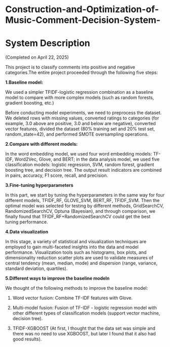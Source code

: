 # Construction-and-Optimization-of-Music-Comment-Decision-System-

# System Description
(Completed on April 22, 2025)

This project is to classify comments into positive and negative categories.The entire project proceeded through the following five steps:

**1.Baseline model:**

We used a simpler TFIDF-logistic regression combination as a baseline model to compare with more complex models (such as random forests, gradient boosting, etc.)

Before conducting model experiments, we need to preprocess the dataset. We deleted rows with missing values, converted ratings to categories (for example, 3.0 above are positive, 3.0 and below are negative), converted vector features, divided the dataset (80% training set and 20% test set, random_state=42), and performed SMOTE oversampling operations.


**2.Compare with different models:**

In the word embedding model, we used four word embedding models: TF-IDF, Word2Vec, Glove, and BERT; in the data analysis model, we used five classification models: logistic regression, SVM, random forest, gradient boosting tree, and decision tree. The output result indicators are combined in pairs, accuracy, F1 score, recall, and precision.


**3.Fine-tuning hyperparameters**

In this part, we start by tuning the hyperparameters in the same way for four different models, TFIDF_RF, GLOVE_SVM, BERT_RF, TFIDF_SVM. Then the optimal model was selected for testing by different methods, GridSearchCV, RandomizedSearchCV, Optuna (Bayesian), and through comparison, we finally found that TFIDF_RF+RandomizedSearchCV could get the best tuning performance.

**4.Data visualization**

In this stage, a variety of statistical and visualization techniques are employed to gain multi-faceted insights into the data and model performance. Visualization tools such as histograms, box plots, and dimensionality reduction scatter plots are used to validate measures of central tendency (mean, median, mode) and dispersion (range, variance, standard deviation, quartiles).

**5.Different ways to improve the baseline modeln**

We thought of the following methods to improve the baseline model:

1) Word vector fusion: Combine TF-IDF features with Glove.

2) Multi-model fusion: Fusion of TF-IDF - logistic regression model with other different types of classification models (support vector machine, decision tree).

3) TFIDF-XGBOOST (At first, I thought that the data set was simple and there was no need to use XGBOOST, but later I found that it also had good results).
